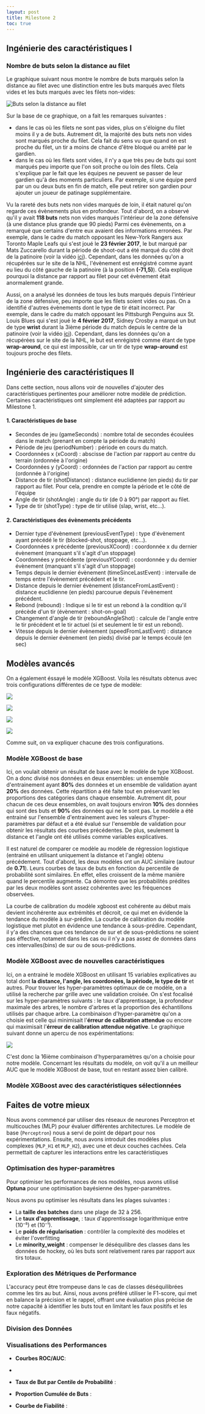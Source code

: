 ```yaml
---
layout: post
title: Milestone 2
toc: true
---
```


## Ingénierie des caractéristiques I

### Nombre de buts selon la distance au filet

Le graphique suivant nous montre le nombre de buts marqués selon la distance au filet avec une
distinction entre les buts marqués avec filets vides et les buts marqués avec les filets non-vides:

![Buts selon la distance au filet](/public/goals_by_distance_milestone2.png)

Sur la base de ce graphique, on a fait les remarques suivantes :

- dans le cas où les filets ne sont pas vides, plus on s'éloigne du filet moins il y a de buts.
  Autrement dit, la majorité des buts nets non vides sont marqués proche du filet. Cela fait du sens vu que
  quand on est proche du filet, un tir a moins de chance d'être bloqué ou arrêté par le gardien.
- dans le cas où les filets sont vides, il n'y a que très peu de buts qui sont marqués peu importe que l'on soit proche
  ou loin des filets.
  Cela s'explique par le fait que les équipes ne peuvent se passer de leur
  gardien
  qu'à des moments particuliers.
  Par exemple, si une équipe perd par un ou deux buts en fin de match,
  elle peut retirer son gardien pour ajouter un joueur de patinage supplémentaire.

Vu la rareté des buts nets non vides marqués de loin, il était naturel qu'on regarde ces évènements plus en profondeur.
Tout d'abord, on a observé qu'il y avait **118 buts** nets non vides marqués l'intérieur de la zone défensive (à une
distance plus grande que 90 pieds)
Parmi ces évènements, on a remarqué que certains d'entre eux avaient des informations erronées.
Par exemple, dans le cadre du match opposant les New-York Rangers aux Toronto Maple Leafs qui s'est joué le **23 février
2017**, le but
marqué par Mats Zuccarello durant la période de shoot-out a été marqué du côté droit de la patinoire (voir la
vidéo [ici](https://www.youtube.com/watch?v=lM6JXVW0-YY)). Cependant,
dans les données qu'on a récupérées sur le site de la NHL, l'évènement est enrégistré comme ayant eu lieu du côté gauche
de la patinoire (à la position **(-71,5)**). Cela explique
pourquoi la distance par rapport au filet pour cet évènement était anormalement grande.

Aussi, on a analysé les données de tous les buts marqués depuis l'intérieur de la zone défensive, peu importe que les
filets soient
vides ou pas. On a identifié d'autres évènements dont le type de tir était incorrect.
Par exemple, dans le cadre du match opposant les Pittsburgh Penguins aux St. Louis Blues qui s'est joué le **4 février
2017**,
Sidney Crosby a marqué un but de type **wrist** durant la 3ième période du match depuis le centre de la patinoire (voir
la vidéo [ici](https://www.youtube.com/watch?v=CHcbWHyRDbE)). Cependant,
dans les données qu'on a récupérées sur le site de la NHL, le but est enrégistré comme étant de type **wrap-around**, ce
qui est impossible, car un tir de type **wrap-around** est toujours proche des filets.

## Ingénierie des caractéristiques II

Dans cette section, nous allons voir de nouvelles d'ajouter des caractéristiques pertinentes pour améliorer notre modèle
de
prédiction.
Certaines caractéristiques ont simplement été adaptées par rapport au Milestone 1.

#### 1. Caractéristiques de base

- Secondes de jeu (gameSeconds) : nombre total de secondes écoulées dans le match (prenant en compte la période du
  match)
- Période de jeu (periodNumber) : période en cours du match.
- Coordonnées x (xCoord) : abscisse de l'action par rapport au centre du terrain (ordonnée à l'origine)
- Coordonnées y (yCoord) : ordonnées de l'action par rapport au centre (ordonnée à l'origine)
- Distance de tir (shotDistance) : distance euclidienne (en pieds) du tir par rapport au filet.
  Pour cela, prendre en compte la période et le côté de l'équipe
- Angle de tir (shotAngle) : angle du tir (de 0 à 90°) par rapport au filet.
- Type de tir (shotType) : type de tir utilisé (slap, wrist, etc...).

#### 2. Caractéristiques des évènements précédents

- Dernier type d'évènement (previousEventType) : type d'évènement ayant précédé le tir (blocked-shot, stoppage, etc...).
- Coordonnées x précédente (previousXCoord) : coordonnée x du dernier évènement (manquant s'il s'agit d'un stoppage)
- Coordonnées y précédente (previousYCoord) : coordonnée y du dernier évènement (manquant s'il s'agit d'un stoppage)
- Temps depuis le dernier évènement (timeSinceLastEvent) : intervalle de temps entre l'évènement précédent et le tir.
- Distance depuis le dernier évènement (distanceFromLastEvent) : distance euclidienne (en pieds) parcourue depuis
  l'évènement précédent.
- Rebond (rebound) : Indique si le tir est un rebond à la condition qu'il précède d'un tir (évènement : shot-on-goal)
- Changement d'angle de tir (reboundAngleShot) : calcule de l'angle entre le tir précédent et le tir actuel (si et
  seulement le tir est un rebond).
- Vitesse depuis le dernier évènement (speedFromLastEvent) : distance depuis le dernier évènement (en pieds) divisé par
  le temps écoulé (en
  sec)

## Modèles avancés

On a également éssayé le modèle XGBoost. Voila les résultats obtenus avec trois configurations différentes
de ce type de modèle:

![](/public/modele_avance_q3_roc.png)

![](/public/modele_avance_q3_goal_rate.png)

![](/public/modele_avance_q3_cumulative_goal_proportion.png)

![](/public/modele_avance_q3_reliability_diagram.png)

Comme suit, on va expliquer chacune des trois configurations.

### Modèle XGBoost de base

Ici, on voulait obtenir un résultat de base avec le modèle de type XGBoost.
On a donc divisé nos données en deux ensembles: un ensemble d'entrainement ayant **80%** des données et un ensemble de validation ayant **20%** des données.
Cette répartition a été faite tout en préservant les proportions des catégories dans chaque ensemble.
Autrement dit, pour chacun de ces deux ensembles, on avait toujours environ **10%** des données qui sont des buts et **90%** des données qui ne le sont pas.
Le modèle a été entrainé sur l'ensemble d'entrainement avec les valeurs d'hyper-paramètres
par défaut et a été évalué sur l'ensemble de validation pour obtenir les résultats des courbes précédentes.
De plus, seulement la distance et l'angle ont été utilisés comme variables explicatives.

Il est naturel de comparer ce modèle au modèle de régression logistique (entrainé en utilisant uniquement la distance et l'angle) obtenu précédement.
Tout d'abord, les deux modèles ont un AUC similaire (autour de **0.71**).
Leurs courbes de taux de buts en fonction du percentile de probabilité sont similaires. En effet, elles croissent de la même manière quand le percentile
augmente. Ca démontre que les probabilités prédites par les deux modèles sont assez cohérentes avec les fréquences observées.

<!-- Ajouter comment courbe cumulative -->

La courbe de calibration du modèle xgboost est cohérente au début
mais devient incohérente aux extrémités et décroit, ce qui met en évidende la tendance du modèle à sur-prédire.
La courbe de calibration du modèle logistique met plutot en évidence une tendance à sous-prédire.
Cependant, il y'a des chances que ces tendance de sur et de sous-prédictions ne soient pas éffective, notament dans les cas
ou il n'y a pas assez de données dans ces intervalles(bins) de sur ou de sous-prédictions.

<!-- Ajouter lien expérience wandb -->

### Modèle XGBoost avec de nouvelles caractéristiques

Ici, on a entrainé le modèle XGBoost en utilisant 15 variables explicatives au total dont **la distance, l'angle, les coordonées,
la période, le type de tir** et autres.
Pour trouver les hyper-paramètres optimaux de ce modèle, on a utilisé la recherche par grille avec une validation croisée. On s'est
focalisé sur les hyper-paramètres suivants : le taux d'apprentissage, la profondeur maximale des arbres, le nombre d'arbres
et la proportion des échantillons utilisés par chaque arbre. La combinaison d'hyper-paramètre qu'on a choisie est celle qui minimisait l'**érreur de calibration attendue** ou encore
qui maximisait l'**érreur de calibration attendue négative**. Le graphique suivant donne un apercu de nos expérimentations:

![](/public/modele_avance_q2_grid_search_hyperparameter_new.png)

C'est donc la 16ième combinaison d'hyperparamètres qu'on a choisie pour notre modèle.
Concernant les résultats du modèle, on voit qu'il a un meilleur AUC que le modèle XGBoost de base, tout en restant assez bien calibré.

<!-- Ajouter lien expérience wandb -->

### Modèle XGBoost avec des caractéristiques sélectionnées



## Faites de votre mieux

Nous avons commencé par utiliser des réseaux de neurones Perceptron et multicouches (MLP) pour évaluer différentes
architectures. Le
modèle de base (`Perceptron`) nous a servi de point de départ pour nos expérimentations. Ensuite, nous avons introduit
des modèles plus complexes (`MLP_H1` et `MLP_H2`), avec une et deux couches cachées. Cela permettait de capturer les interactions entre les caractéristiques

### Optimisation des hyper-paramètres

Pour optimiser les performances de nos modèles, nous avons utilisé **Optuna** pour une optimisation bayésienne des
hyper-paramètres.

Nous avons pu optimiser les résultats dans les plages suivantes :

- La **taille des batches** dans une plage de 32 à 256.
- Le **taux d'apprentissage**, : taux d'apprentissage logarithmique entre (10⁻⁵) et (10⁻¹).
- Le **poids de régularisation** : contrôler la complexité des modèles et éviter l'overfitting
- Le **minority_weight** : compenser le déséquilibre des classes dans les données de hockey, où les
  buts sont relativement rares par rapport aux tirs totaux.

### Exploration des Métriques de Performance

L'accuracy peut être trompeuse dans le cas de classes déséquilibrées comme les tirs au but.
Ainsi, nous avons préféré utiliser le F1-score, qui met en balance la précision et le rappel,
offrant une évaluation plus précise de notre capacité à identifier les buts tout en limitant les faux positifs et les
faux négatifs.

### Division des Données


### Visualisations des Performances

- **Courbes ROC/AUC**:
-
- **Taux de But par Centile de Probabilité** :

- **Proportion Cumulée de Buts** :

- **Courbe de Fiabilité** :
